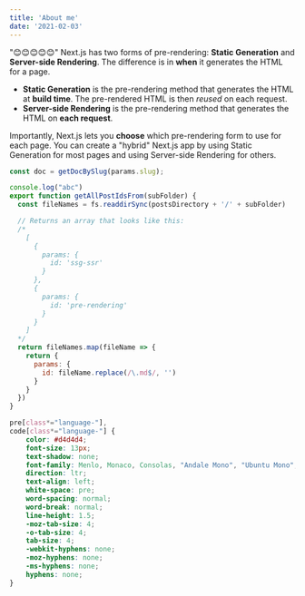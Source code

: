```yaml
---
title: 'About me'
date: '2021-02-03'
---
```


"😊😊😊😊😊"   Next.js has two forms of pre-rendering: **Static Generation** and **Server-side Rendering**. The difference is in **when** it generates the HTML for a page.

- **Static Generation** is the pre-rendering method that generates the HTML at **build time**. The pre-rendered HTML is then _reused_ on each request.
- **Server-side Rendering** is the pre-rendering method that generates the HTML on **each request**.

Importantly, Next.js lets you **choose** which pre-rendering form to use for each page. You can create a "hybrid" Next.js app by using Static Generation for most pages and using Server-side Rendering for others.

```js
const doc = getDocBySlug(params.slug);
```

```js
console.log("abc")
export function getAllPostIdsFrom(subFolder) {
  const fileNames = fs.readdirSync(postsDirectory + '/' + subFolder)

  // Returns an array that looks like this:
  /*
    [
      {
        params: {
          id: 'ssg-ssr'
        }
      },
      {
        params: {
          id: 'pre-rendering'
        }
      }
    ]
  */
  return fileNames.map(fileName => {
    return {
      params: {
        id: fileName.replace(/\.md$/, '')
      }
    }
  })
}

```

```css
pre[class*="language-"],
code[class*="language-"] {
	color: #d4d4d4;
	font-size: 13px;
	text-shadow: none;
	font-family: Menlo, Monaco, Consolas, "Andale Mono", "Ubuntu Mono", "Courier New", monospace;
	direction: ltr;
	text-align: left;
	white-space: pre;
	word-spacing: normal;
	word-break: normal;
	line-height: 1.5;
	-moz-tab-size: 4;
	-o-tab-size: 4;
	tab-size: 4;
	-webkit-hyphens: none;
	-moz-hyphens: none;
	-ms-hyphens: none;
	hyphens: none;
}
```
